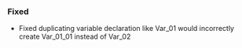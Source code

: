 ### Fixed
- Fixed duplicating variable declaration like Var_01 would incorrectly create Var_01_01 instead of Var_02
